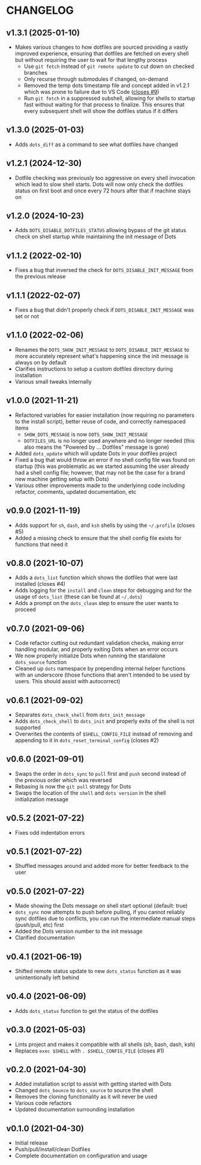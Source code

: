 # CHANGELOG

## v1.3.1 (2025-01-10)

- Makes various changes to how dotfiles are sourced providing a vastly improved experience, ensuring that dotfiles are fetched on every shell but without requiring the user to wait for that lengthy process
  - Use `git fetch` instead of `git remote update` to cut down on checked branches
  - Only recurse through submodules if changed, on-demand
  - Removed the temp dots timestamp file and concept added in v1.2.1 which was prone to failure due to VS Code ([closes #9](https://github.com/Justintime50/dots/issues/9))
  - Run `git fetch` in a suppressed subshell, allowing for shells to startup fast without waiting for that process to finalize. This ensures that every subsequent shell will show the dotfiles status if it differs

## v1.3.0 (2025-01-03)

- Adds `dots_diff` as a command to see what dotfiles have changed

## v1.2.1 (2024-12-30)

- Dotfile checking was previously too aggressive on every shell invocation which lead to slow shell starts. Dots will now only check the dotfiles status on first boot and once every 72 hours after that if machine stays on

## v1.2.0 (2024-10-23)

- Adds `DOTS_DISABLE_DOTFILES_STATUS` allowing bypass of the git status check on shell startup while maintaining the init message of Dots

## v1.1.2 (2022-02-10)

- Fixes a bug that inversed the check for `DOTS_DISABLE_INIT_MESSAGE` from the previous release

## v1.1.1 (2022-02-07)

- Fixes a bug that didn't properly check if `DOTS_DISABLE_INIT_MESSAGE` was set or not

## v1.1.0 (2022-02-06)

- Renames the `DOTS_SHOW_INIT_MESSAGE` to `DOTS_DISABLE_INIT_MESSAGE` to more accurately represent what's happening since the init message is always on by default
- Clarifies instructions to setup a custom dotfiles directory during installation
- Various small tweaks internally

## v1.0.0 (2021-11-21)

- Refactored variables for easier installation (now requiring no parameters to the install script), better reuse of code, and correctly namespaced items
  - `SHOW_DOTS_MESSAGE` is now `DOTS_SHOW_INIT_MESSAGE`
  - `DOTFILES_URL` is no longer used anywhere and no longer needed (this also means the "Powered by ... Dotfiles" message is gone)
- Added `dots_update` which will update Dots in your dotfiles project
- Fixed a bug that would throw an error if no shell config file was found on startup (this was problematic as we started assuming the user already had a shell config file; however, that may not be the case for a brand new machine getting setup with Dots)
- Various other improvements made to the underlyinng code including refactor, comments, updated documentation, etc

## v0.9.0 (2021-11-19)

- Adds support for `sh`, `dash`, and `ksh` shells by using the `~/.profile` (closes #5)
- Added a missing check to ensure that the shell config file exists for functions that need it

## v0.8.0 (2021-10-07)

- Adds a `dots_list` function which shows the dotfiles that were last installed (closes #4)
- Adds logging for the `install` and `clean` steps for debugging and for the usage of `dots_list` (these can be found at `~/.dots`)
- Adds a prompt on the `dots_clean` step to ensure the user wants to proceed

## v0.7.0 (2021-09-06)

- Code refactor cutting out redundant validation checks, making error handling modular, and properly exiting Dots when an error occurs
- We now properly initialize Dots when running the standalone `dots_source` function
- Cleaned up `dots` namespace by prepending internal helper functions with an underscore (those functions that aren't intended to be used by users. This should assist with autocorrect)

## v0.6.1 (2021-09-02)

- Separates `dots_check_shell` from `dots_init_message`
- Adds `dots_check_shell` to `dots_init` and properly exits of the shell is not supported
- Overwrites the contents of `$SHELL_CONFIG_FILE` instead of removing and appending to it in `dots_reset_terminal_config` (closes #2)

## v0.6.0 (2021-09-01)

- Swaps the order in `dots_sync` to `pull` first and `push` second instead of the previous order which was reversed
- Rebasing is now the `git pull` strategy for Dots
- Swaps the location of the `shell` and `dots version` in the shell initialization message

## v0.5.2 (2021-07-22)

- Fixes odd indentation errors

## v0.5.1 (2021-07-22)

- Shuffled messages around and added more for better feedback to the user

## v0.5.0 (2021-07-22)

- Made showing the Dots message on shell start optional (default: true)
- `dots_sync` now attempts to push before pulling, if you cannot reliably sync dotfiles due to conflicts, you can run the intermediate manual steps (push/pull, etc) first
- Added the Dots version number to the init message
- Clarified documentation

## v0.4.1 (2021-06-19)

- Shifted remote status update to new `dots_status` function as it was unintentionally left behind

## v0.4.0 (2021-06-09)

- Adds `dots_status` function to get the status of the dotfiles

## v0.3.0 (2021-05-03)

- Lints project and makes it compatible with all shells (sh, bash, dash, ksh)
- Replaces `exec $SHELL` with `. $SHELL_CONFIG_FILE` (closes #1)

## v0.2.0 (2021-04-30)

- Added installation script to assist with getting started with Dots
- Changed `dots_bounce` to `dots_source` to source the shell
- Removes the cloning functionality as it will never be used
- Various code refactors
- Updated documentation surrounding installation

## v0.1.0 (2021-04-30)

- Initial release
- Push/pull/install/clean Dotfiles
- Complete documentation on configuration and usage
